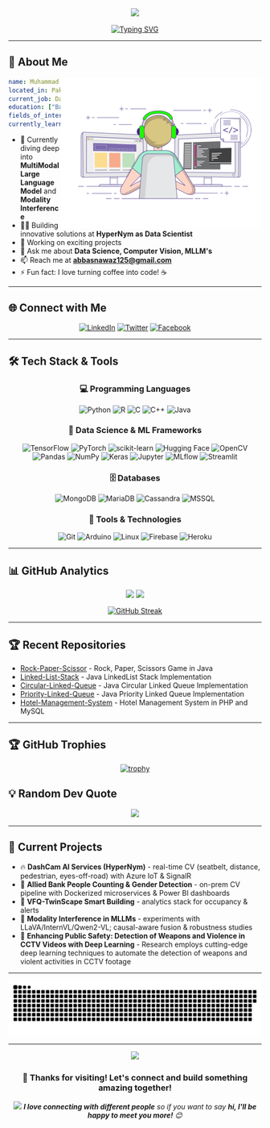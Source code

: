 <div align="center">
  
<!-- Header Animation -->
<img src="https://capsule-render.vercel.app/api?type=waving&height=300&color=timeGradient&text=Muhammad%20Abbas%20Chaudhary&reversal=false&section=header&fontColor=fff&fontSize=42&animation=fadeIn&descAlignY=51&fontAlignY=42&textBg=false"/>

<!-- Typing Animation -->
<a href="https://git.io/typing-svg"><img src="https://readme-typing-svg.herokuapp.com?font=Fira+Code&weight=440&size=22&pause=1000&color=F75C7E&center=true&vCenter=true&multiline=true&width=440&height=45&lines=A+Passionate+Data+Scientist" alt="Typing SVG" /></a>

</div>

---

## 🚀 About Me

<img align="right" alt="Coding" width="400" src="https://raw.githubusercontent.com/devSouvik/devSouvik/master/gif3.gif">

```yaml
name: Muhammad Abbas Chaudary
located_in: Pakistan
current_job: Data Scientist
education: ["Bachelor in Computer Science ", "Master's in Data Science"]
fields_of_interests: ["Machine Learning", "Deep Learning", "Computer Vision", "Data Science", "LLM's", "MLLM's", "AI Agents"]
currently_learning: ["Modality Interference", "MLOPs", "Mastering MLLM's"]
```

- 🌱 Currently diving deep into **MultiModal Large Language Model** and **Modality Interference** 
- 👨‍💻 Building innovative solutions at **HyperNym as Data Scientist**
- 🔭 Working on exciting projects 
- 💬 Ask me about **Data Science, Computer Vision, MLLM's** 
- 📫 Reach me at **abbasnawaz125@gmail.com** 
- ⚡ Fun fact: I love turning coffee into code! ☕

---
## 🌐 Connect with Me

<div align="center">

[![LinkedIn](https://img.shields.io/badge/LinkedIn-0077B5?style=for-the-badge&logo=linkedin&logoColor=white)](https://www.linkedin.com/in/dr-abbas-ch/)
[![Twitter](https://img.shields.io/badge/Twitter-1DA1F2?style=for-the-badge&logo=twitter&logoColor=white)](https://twitter.com/chaudhary%20abbas%20nawaz)
[![Facebook](https://img.shields.io/badge/Facebook-1877F2?style=for-the-badge&logo=facebook&logoColor=white)](https://fb.com/chaudhary%20abbas%20nawaz)

</div>

---

## 🛠️ Tech Stack & Tools

<div align="center">

### 💻 Programming Languages
![Python](https://img.shields.io/badge/-Python-3776AB?style=flat-square&logo=python&logoColor=white)
![R](https://img.shields.io/badge/-R-276DC3?style=flat-square&logo=r&logoColor=white)
![C](https://img.shields.io/badge/-C-00599C?style=flat-square&logo=c&logoColor=white)
![C++](https://img.shields.io/badge/-C++-00599C?style=flat-square&logo=c%2B%2B&logoColor=white)
![Java](https://img.shields.io/badge/-Java-007396?style=flat-square&logo=java&logoColor=white)


### 🚀 Data Science & ML Frameworks
![TensorFlow](https://img.shields.io/badge/-TensorFlow-FF6F00?style=flat-square&logo=tensorflow&logoColor=white)
![PyTorch](https://img.shields.io/badge/-PyTorch-EE4C2C?style=flat-square&logo=pytorch&logoColor=white)
![scikit-learn](https://img.shields.io/badge/-scikit_learn-F7931E?style=flat-square&logo=scikit-learn&logoColor=white)
![Hugging Face](https://img.shields.io/badge/-Hugging_Face-FFD21E?style=flat-square&logo=huggingface&logoColor=black)
![OpenCV](https://img.shields.io/badge/-OpenCV-5C3EE8?style=flat-square&logo=opencv&logoColor=white)
![Pandas](https://img.shields.io/badge/-Pandas-150458?style=flat-square&logo=pandas&logoColor=white)
![NumPy](https://img.shields.io/badge/-NumPy-013243?style=flat-square&logo=numpy&logoColor=white)
![Keras](https://img.shields.io/badge/-Keras-D00000?style=flat-square&logo=keras&logoColor=white)
![Jupyter](https://img.shields.io/badge/-Jupyter-F37626?style=flat-square&logo=jupyter&logoColor=white)
![MLflow](https://img.shields.io/badge/-MLflow-0194E2?style=flat-square&logo=mlflow&logoColor=white)
![Streamlit](https://img.shields.io/badge/-Streamlit-FF4B4B?style=flat-square&logo=streamlit&logoColor=white)

### 🗄️ Databases
![MongoDB](https://img.shields.io/badge/-MongoDB-47A248?style=flat-square&logo=mongodb&logoColor=white)
![MariaDB](https://img.shields.io/badge/-MariaDB-003545?style=flat-square&logo=mariadb&logoColor=white)
![Cassandra](https://img.shields.io/badge/-Cassandra-1287B1?style=flat-square&logo=apache-cassandra&logoColor=white)
![MSSQL](https://img.shields.io/badge/-MSSQL-CC2927?style=flat-square&logo=microsoft-sql-server&logoColor=white)

### 🔧 Tools & Technologies
![Git](https://img.shields.io/badge/-Git-F05032?style=flat-square&logo=git&logoColor=white)
![Arduino](https://img.shields.io/badge/-Arduino-00979D?style=flat-square&logo=arduino&logoColor=white)
![Linux](https://img.shields.io/badge/-Linux-FCC624?style=flat-square&logo=linux&logoColor=black)
![Firebase](https://img.shields.io/badge/-Firebase-FFCA28?style=flat-square&logo=firebase&logoColor=black)
![Heroku](https://img.shields.io/badge/-Heroku-430098?style=flat-square&logo=heroku&logoColor=white)

</div>

---

## 📊 GitHub Analytics

<div align="center">
  
<img height="180em" src="https://github-readme-stats-eight-theta.vercel.app/api?username=abbasnawaz&show_icons=true&theme=algolia&include_all_commits=true&count_private=true"/>
<img height="180em" src="https://github-readme-stats-eight-theta.vercel.app/api/top-langs/?username=abbasnawaz&layout=compact&langs_count=8&theme=algolia"/>

</div>

<div align="center">
  
[![GitHub Streak](https://streak-stats.demolab.com/?user=abbasnawaz&theme=algolia)](https://git.io/streak-stats)

</div>

---

## 🏆 Recent Repositories

- [Rock-Paper-Scissor](https://github.com/abbasnawaz/Rock-Paper-Scissor) - Rock, Paper, Scissors Game in Java
- [Linked-List-Stack](https://github.com/abbasnawaz/Linked-List-Stack) - Java LinkedList Stack Implementation
- [Circular-Linked-Queue](https://github.com/abbasnawaz/Circular-Linked-Queue) - Java Circular Linked Queue Implementation
- [Priority-Linked-Queue](https://github.com/abbasnawaz/Priority-Linked-Queue) - Java Priority Linked Queue Implementation
- [Hotel-Management-System](https://github.com/abbasnawaz/Hotel-Management-System) - Hotel Management System in PHP and MySQL

---

## 🏆 GitHub Trophies

<div align="center">
  
[![trophy](https://github-profile-trophy.vercel.app/?username=abbasnawaz&theme=algolia&column=7)](https://github.com/ryo-ma/github-profile-trophy)

</div>


## 💡 Random Dev Quote

<div align="center">

![](https://quotes-github-readme.vercel.app/api?type=horizontal&theme=radical)

</div>

---

## 🎯 Current Projects

- 🔥 **DashCam AI Services (HyperNym)** - real-time CV (seatbelt, distance, pedestrian, eyes-off-road) with Azure IoT & SignalR
- 🤖 **Allied Bank People Counting & Gender Detection** - on-prem CV pipeline with Dockerized microservices & Power BI dashboards
- 🤖 **VFQ-TwinScape Smart Building** - analytics stack for occupancy & alerts
- 🤖 **Modality Interference in MLLMs** - experiments with LLaVA/InternVL/Qwen2-VL; causal-aware fusion & robustness studies
- 🤖 **Enhancing Public Safety: Detection of Weapons and Violence in CCTV Videos with Deep Learning** -  Research employs cutting-edge deep learning techniques to automate the detection of weapons and violent activities in CCTV footage
---

<div align="center">

<!-- Snake Animation -->
<picture>
 <img width="1000" src="assets/github-snake.svg" alt="snake"/>
</picture>


</div>

---

<div align="center">
  
<!-- Footer Animation -->
<img src="https://capsule-render.vercel.app/api?type=waving&color=timeGradient&height=100&section=footer"/>

### 💖 Thanks for visiting! Let's connect and build something amazing together! 

<img src="https://media.giphy.com/media/LnQjpWaON8nhr21vNW/giphy.gif" width="60"> <em><b>I love connecting with different people</b> so if you want to say <b>hi, I'll be happy to meet you more!</b> 😊</em>

</div>
